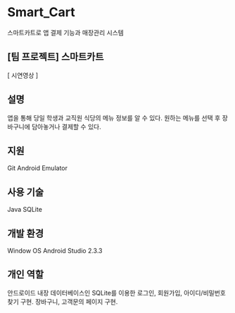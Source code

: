 # Smart_Cart
스마트카트로 앱 결제 기능과 매장관리 시스템



## [팀 프로젝트] 스마트카트

[ 시연영상 ]



## 설명
앱을 통해 당일 학생과 교직원 식당의 메뉴 정보를 알 수 있다.
원하는 메뉴를 선택 후 장바구니에 담아놓거나 결제할 수 있다.

## 지원
Git
Android Emulator

## 사용 기술
Java
SQLite

## 개발 환경
Window OS
Android Studio 2.3.3

## 개인 역할
안드로이드 내장 데이터베이스인 SQLite를 이용한 로그인, 회원가입, 아이디/비밀번호 찾기 구현.
장바구니, 고객문의 페이지 구현.
